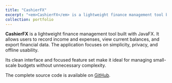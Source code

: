 ```yaml
---
title: "CashierFX"
excerpt: "<em>CashierFX</em> is a lightweight finance management tool built with JavaFX.<br/><br /><a href='https://github.com/LorenzG2006/CashierFX/' target='_blank'><img src='/images/portfolio/cashier.png'></a>"
collection: portfolio
---
```


**CashierFX** is a lightweight finance management tool built with JavaFX. It allows users to record income and expenses, view current balances, and export financial data. The application focuses on simplicity, privacy, and offline usability.

Its clean interface and focused feature set make it ideal for managing small-scale budgets without unnecessary complexity.

The complete source code is available on [GitHub](https://github.com/LorenzG2006/CashierFX).